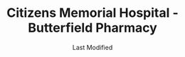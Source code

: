 ---
layout: location-page
date: Last Modified
description: "Local COVID-19 testing is available at Citizens Memorial Hospital - Butterfield Pharmacy in Bolivar, Missouri, USA."
permalink: "locations/missouri/bolivar/citizens-memorial-hospital-butterfield-pharmacy/"
tags:
  - locations
  - missouri
title: Citizens Memorial Hospital - Butterfield Pharmacy
state: Missouri
stateAbbr: MO
hood: "Bolivar"
address: "1125 N. Butterfield Road"
city: "Bolivar"
zip: "65613"
mapUrl: "http://maps.apple.com/?q=Citizens+Memorial+Hospital+-+Butterfield+Pharmacy&address=1125+N+Butterfield+Road,Bolivar,Missouri,65613"
locationType: Drive-thru
phone: "417-328-4300"
website: "https://www.citizensmemorial.com/about/media-resources/news/2020/cmh-to-offer-drive-thru-covid-19-testing-with-doctors-order.html"
onlineBooking: undefined
closed: undefined
closedUpdate: April 16th, 2020
notes: "By appointment only. Requires phone screen."
days: Weekdays
hours: 10AM-2PM
ctaMessage: Learn more
ctaUrl: "https://www.citizensmemorial.com/about/media-resources/news/2020/cmh-to-offer-drive-thru-covid-19-testing-with-doctors-order.html"
---